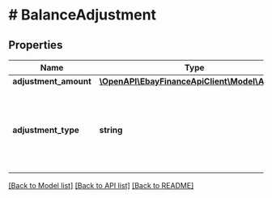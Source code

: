 # # BalanceAdjustment

## Properties

Name | Type | Description | Notes
------------ | ------------- | ------------- | -------------
**adjustment_amount** | [**\OpenAPI\EbayFinanceApiClient\Model\Amount**](Amount.md) |  | [optional]
**adjustment_type** | **string** | The enumeration value returned here indicates if the charge is a &lt;code&gt;DEBIT&lt;/code&gt; or a &lt;code&gt;CREDIT&lt;/code&gt; to the seller. Generally, all transfer transaction types are going to be &lt;code&gt;DEBIT&lt;/code&gt;, since the money is being tranferred from the seller to eBay. For implementation help, refer to &lt;a href&#x3D;&#39;https://developer.ebay.com/api-docs/sell/finances/types/pay:BookingEntryEnum&#39;&gt;eBay API documentation&lt;/a&gt; | [optional]

[[Back to Model list]](../../README.md#models) [[Back to API list]](../../README.md#endpoints) [[Back to README]](../../README.md)
